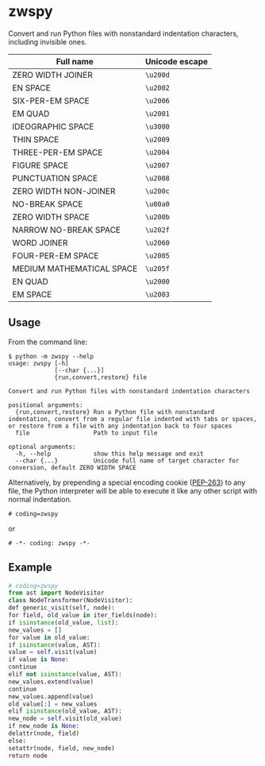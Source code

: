 # zwspy

Convert and run Python files with nonstandard indentation characters, including invisible ones.

| Full name | Unicode escape |
| --------- | -------------- |
| ZERO WIDTH JOINER | `\u200d` |
| EN SPACE | `\u2002` |
| SIX-PER-EM SPACE | `\u2006` |
| EM QUAD | `\u2001` |
| IDEOGRAPHIC SPACE | `\u3000` |
| THIN SPACE | `\u2009` |
| THREE-PER-EM SPACE | `\u2004` |
| FIGURE SPACE | `\u2007` |
| PUNCTUATION SPACE | `\u2008` |
| ZERO WIDTH NON-JOINER | `\u200c` |
| NO-BREAK SPACE | `\u00a0` |
| ZERO WIDTH SPACE | `\u200b` |
| NARROW NO-BREAK SPACE | `\u202f` |
| WORD JOINER | `\u2060` |
| FOUR-PER-EM SPACE | `\u2005` |
| MEDIUM MATHEMATICAL SPACE | `\u205f` |
| EN QUAD | `\u2000` |
| EM SPACE | `\u2003` |

## Usage

From the command line:

```
$ python -m zwspy --help
usage: zwspy [-h]
             [--char {...}]
             {run,convert,restore} file

Convert and run Python files with nonstandard indentation characters

positional arguments:
  {run,convert,restore} Run a Python file with nonstandard indentation, convert from a regular file indented with tabs or spaces, or restore from a file with any indentation back to four spaces
  file                  Path to input file

optional arguments:
  -h, --help            show this help message and exit
  --char {...}          Unicode full name of target character for conversion, default ZERO WIDTH SPACE
```

Alternatively, by prepending a special encoding cookie ([PEP-263](https://peps.python.org/pep-0263)) to any file, the Python interpreter will be able to execute it like any other script with normal indentation.

```
# coding=zwspy
```

or

```
# -*- coding: zwspy -*-
```

## Example

```py
# coding=zwspy
from ast import NodeVisitor
class NodeTransformer(NodeVisitor):
​def generic_visit(self, node):
​​for field, old_value in iter_fields(node):
​​​if isinstance(old_value, list):
​​​​new_values = []
​​​​for value in old_value:
​​​​​if isinstance(value, AST):
​​​​​​value = self.visit(value)
​​​​​​if value is None:
​​​​​​​continue
​​​​​​elif not isinstance(value, AST):
​​​​​​​new_values.extend(value)
​​​​​​​continue
​​​​​new_values.append(value)
​​​​old_value[:] = new_values
​​​elif isinstance(old_value, AST):
​​​​new_node = self.visit(old_value)
​​​​if new_node is None:
​​​​​delattr(node, field)
​​​​else:
​​​​​setattr(node, field, new_node)
​​return node
```
